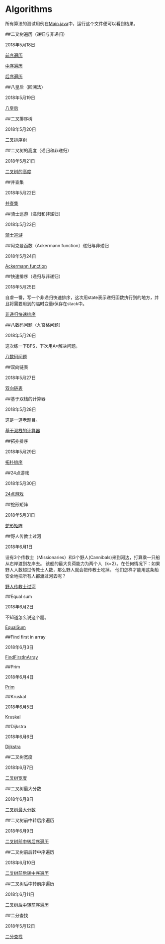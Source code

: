 # Algorithms

所有算法的测试用例在[Main.java](https://github.com/michaelwuyu/Algorithms/blob/master/algorithms/src/main/java/michaelwuyu/algorithm/main/Main.java)中，运行这个文件便可以看到结果。

##二叉树遍历（递归与非递归）

2018年5月18日

[前序遍历](https://github.com/michaelwuyu/Algorithms/blob/master/algorithms/src/main/java/michaelwuyu/algorithm/PreOrderTraversal.java)

[中序遍历](https://github.com/michaelwuyu/Algorithms/blob/master/algorithms/src/main/java/michaelwuyu/algorithm/InOrderTraversal.java)

[后序遍历](https://github.com/michaelwuyu/Algorithms/blob/master/algorithms/src/main/java/michaelwuyu/algorithm/PostOrderTraversal.java)

##八皇后（回溯法）

2018年5月19日

[八皇后](https://github.com/michaelwuyu/Algorithms/blob/master/algorithms/src/main/java/michaelwuyu/algorithm/EightQueensPuzzle.java)

##二叉排序树

2018年5月20日

[二叉排序树](https://github.com/michaelwuyu/Algorithms/blob/master/algorithms/src/main/java/michaelwuyu/algorithm/BinarySearchTree.java)

##二叉树的高度（递归和非递归）

2018年5月21日

[二叉树的高度](https://github.com/michaelwuyu/Algorithms/blob/master/algorithms/src/main/java/michaelwuyu/algorithm/BinaryTreeHeight.java)

##并查集

2018年5月22日

[并查集](https://github.com/michaelwuyu/Algorithms/blob/master/algorithms/src/main/java/michaelwuyu/algorithm/DisjointSet.java)

##骑士巡游（递归和非递归）

2018年5月23日

[骑士巡游](https://github.com/michaelwuyu/Algorithms/blob/master/algorithms/src/main/java/michaelwuyu/algorithm/KnightCruise.java)

##阿克曼函数（Ackermann function）递归与非递归

2018年5月24日

[Ackermann function](https://github.com/michaelwuyu/Algorithms/blob/master/algorithms/src/main/java/michaelwuyu/algorithm/AckermannFunction.java)

##快速排序（递归与非递归）

2018年5月25日

自虐一番，写一个非递归快速排序，这次用state表示递归函数执行到的地方，并且将需要用到的临时变量i保存在stack中。


[非递归快速排序](https://github.com/michaelwuyu/Algorithms/blob/master/algorithms/src/main/java/michaelwuyu/algorithm/QuickSort.java)

##八数码问题（九宫格问题）

2018年5月26日

这次练一下BFS，下次用A*解决问题。

[八数码问题](https://github.com/michaelwuyu/Algorithms/blob/master/algorithms/src/main/java/michaelwuyu/algorithm/EightDigitMaze.java)

##双向链表

2018年5月27日


[双向链表](https://github.com/michaelwuyu/Algorithms/blob/master/algorithms/src/main/java/michaelwuyu/algorithm/DoublyLinkedList.java)

##基于双栈的计算器

2018年5月28日

这是一道老题目。

[基于双栈的计算器](https://github.com/michaelwuyu/Algorithms/blob/master/algorithms/src/main/java/michaelwuyu/algorithm/DoubleStackBasedCalculator.java)

##拓扑排序

2018年5月29日

[拓扑排序](https://github.com/michaelwuyu/Algorithms/blob/master/algorithms/src/main/java/michaelwuyu/algorithm/TopologicalSort.java)

##24点游戏

2018年5月30日

[24点游戏](https://github.com/michaelwuyu/Algorithms/blob/master/algorithms/src/main/java/michaelwuyu/algorithm/TwentyFourGame.java)

##蛇形矩阵

2018年5月31日

[蛇形矩阵](https://github.com/michaelwuyu/Algorithms/blob/master/algorithms/src/main/java/michaelwuyu/algorithm/SnakeMatrix.java)

##野人传教士过河

2018年6月1日

设有3个传教士（Missionaries）和3个野人(Cannibals)来到河边，打算乘一只船从右岸渡到左岸去。
该船的最大负荷能力为两个人（k=2）。在任何情况下：如果野人人数超过传教士人数，那么野人就会把传教士吃掉。
他们怎样才能用这条船安全地把所有人都渡过河去呢？

[野人传教士过河](https://github.com/michaelwuyu/Algorithms/blob/master/algorithms/src/main/java/michaelwuyu/algorithm/MissionariesAndCannibalsProblem.java)

##Equal sum

2018年6月2日

不知道怎么说这个题。

[EqualSum](https://github.com/michaelwuyu/Algorithms/blob/master/algorithms/src/main/java/michaelwuyu/algorithm/EqualSum.java)

##Find first in array

2018年6月3日

[FindFirstInArray](https://github.com/michaelwuyu/Algorithms/blob/master/algorithms/src/main/java/michaelwuyu/algorithm/FindFirstInArray.java)

##Prim

2018年6月4日

[Prim](https://github.com/michaelwuyu/Algorithms/blob/master/algorithms/src/main/java/michaelwuyu/algorithm/Prim.java)

##Kruskal

2018年6月5日

[Kruskal](https://github.com/michaelwuyu/Algorithms/blob/master/algorithms/src/main/java/michaelwuyu/algorithm/Kruskal.java)

##Dijkstra

2018年6月6日

[Dijkstra](https://github.com/michaelwuyu/Algorithms/blob/master/algorithms/src/main/java/michaelwuyu/algorithm/Dijkstra.java)

##二叉树宽度

2018年6月7日

[二叉树宽度](https://github.com/michaelwuyu/Algorithms/blob/master/algorithms/src/main/java/michaelwuyu/algorithm/BinaryTreeWidth.java)

##二叉树最大分数

2018年6月8日

[二叉树最大分数](https://github.com/michaelwuyu/Algorithms/blob/master/algorithms/src/main/java/michaelwuyu/algorithm/problem/BinaryTreeMaxScore.java)

##二叉树前中转后序遍历

2018年6月9日

[二叉树前中转后序遍历](https://github.com/michaelwuyu/Algorithms/blob/master/algorithms/src/main/java/michaelwuyu/algorithm/problem/PreOrderInOrderToPostOrder.java)

##二叉树前后转中序遍历

2018年6月10日

[二叉树前后转中序遍历](https://github.com/michaelwuyu/Algorithms/blob/master/algorithms/src/main/java/michaelwuyu/algorithm/problem/PreOrderPostOrderToInOrder.java)

##二叉树后中转前序遍历

2018年6月11日

[二叉树后中转前序遍历](https://github.com/michaelwuyu/Algorithms/blob/master/algorithms/src/main/java/michaelwuyu/algorithm/problem/InOrderPostOrderToPreOrder.java)

##二分查找

2018年5月12日

[二分查找](https://github.com/michaelwuyu/Algorithms/blob/master/algorithms/src/main/java/michaelwuyu/algorithm/BinarySearch.java)

